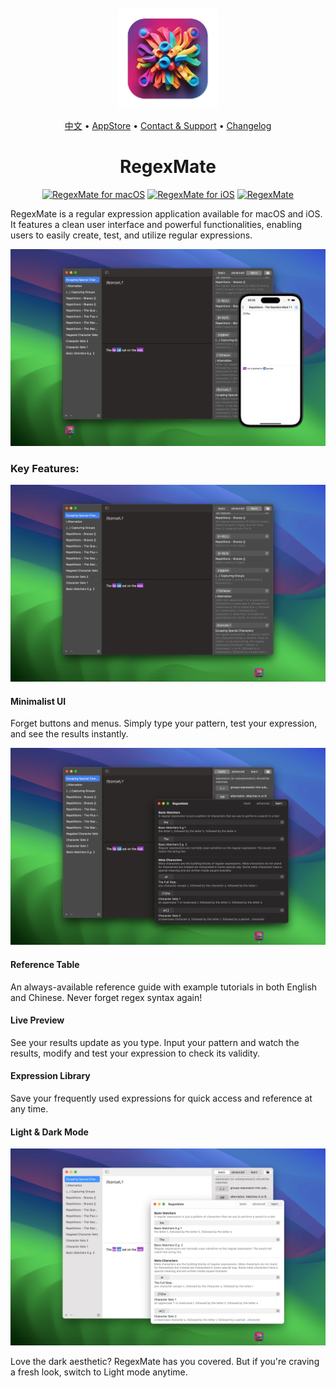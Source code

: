 <div align="center">
	<br />
	<br />
	<img src="./assets/logo.png" alt="RegexMate LOGO" width="160" height="160">
  <p>
		<a href="./README.zh.md">中文</a> • 
    <a href="https://apps.apple.com/app/regex-mate/id6479819388">AppStore</a> • 
		<a href="https://wangchujiang.com/#/contact">Contact & Support</a> • 
    <a href="https://github.com/jaywcjlove/regex-mate/releases">Changelog</a>
  </p>
	<h1>RegexMate</h1>
  <!--rehype:style=border: 0;-->
  <p>
    <a target="_blank" href="https://apps.apple.com/app/regex-mate/id6479819388" title="RegexMate for macOS"><img alt="RegexMate for macOS" src="https://jaywcjlove.github.io/sb/download/macos.svg" height="51"></a>
    <a target="_blank" href="https://apps.apple.com/app/regex-mate/id6479819388?platform=iphone" title="RegexMate for iOS"><img src="https://jaywcjlove.github.io/sb/download/appstore.svg" alt="RegexMate for iOS" height="51"></a>
    <a target="_blank" href="https://www.producthunt.com/posts/regexmate?utm_source=badge-featured&utm_medium=badge&utm_souce=badge-regexmate" title="RegexMate - Master&#0032;Regular&#0032;Expressions | Product Hunt"><img alt="RegexMate" src="https://api.producthunt.com/widgets/embed-image/v1/featured.svg?post_id=446567&theme=dark" alt="RegexMate - Master&#0032;Regular&#0032;Expressions | Product Hunt" height="51"><!--rehype:style=display: block;height: 49px;-->
    </a><!--rehype:style=border: 1px solid #a6a6a6;display: inline-block;border-radius: 10px;-->
  </p>
</div>


RegexMate is a regular expression application available for macOS and iOS. It features a clean user interface and powerful functionalities, enabling users to easily create, test, and utilize regular expressions.

![RegexMate screenshots-4](./assets/screenshots-4.png)

### Key Features:

![RegexMate screenshots-1](./assets/screenshots-1.png)

#### Minimalist UI

Forget buttons and menus. Simply type your pattern, test your expression, and see the results instantly.

![RegexMate screenshots-2](./assets/screenshots-2.png)

#### Reference Table

An always-available reference guide with example tutorials in both English and Chinese. Never forget regex syntax again!

#### Live Preview

See your results update as you type. Input your pattern and watch the results, modify and test your expression to check its validity.

#### Expression Library

Save your frequently used expressions for quick access and reference at any time.

#### Light & Dark Mode

![RegexMate screenshots-4](./assets/screenshots-3.png)

Love the dark aesthetic? RegexMate has you covered. But if you're craving a fresh look, switch to Light mode anytime.
